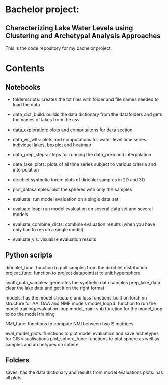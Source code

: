 # Bachelor project: 
## Characterizing Lake Water Levels using Clustering and Archetypal Analysis Approaches

This is the code repository for my bachelor project. 

# Contents

## Notebooks
- folderscripts: creates the txt files with folder and file names needed to load the data

- data_dict_build:  builds the data dictionary from the datafolders and gets the names of lakes from the csv
- data_exploration:  plots and computaitons for data section
- data_vis_wlts: plots and computations for water level time series. individual lakes, boxplot and heatmap
- data_prep_steps: steps for running the data_prep and interpolation
- data_lake_plots: plots of all time series subject to various criteria and interpolation

- dirichlet synthetic torch: plots of dirichlet samples in 2D and 3D
- plot_datasamples: plot the spheres with only the samples

- evaluate: run model evaluation on a single data set
- evaluate loop: run model evaluation on several data set and several models 
- evaluate_combine_dicts: combine evaluation results (when you have only had to re-run a single model)
- evaluate_vis: visualise evaluation results


## Python scripts

dirichlet_func:  function to pull samples from the dirichlet distribution
project_func:  function to project datapoint(s) to unit hypersphere

synth_data_samples:  generates the synthetic data samples
prep_lake_data: clear the lake data and get it on the right format

models:  has the model structure and loss functions built on torch nn structure for AA, DAA and NMF models
model_loop4: function to run the model training/evaluation loop
model_train: sub function for the model_loop to do the model training

NMI_func:  functions to compute NMI between two S matrices

eval_model_plots: functions to plot model evaluation and save archetypes for GIS visualisations
plot_sphere_func:  functions to plot sphere as well as samples and archetypes on sphere


## Folders
saves: has the data dictionary and results from model evaluations
plots: has all plots


